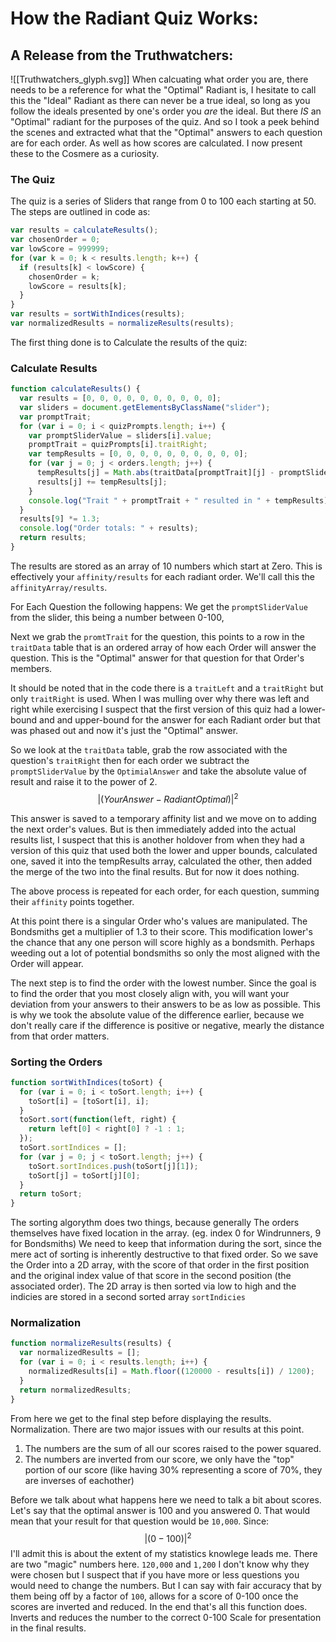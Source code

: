 # How the Radiant Quiz Works:
## A Release from the Truthwatchers:
![[Truthwatchers_glyph.svg]]
When calcuating what order you are, there needs to be a reference for what the "Optimal" Radiant is, I hesitate
to call this the "Ideal" Radiant as there can never be a true ideal, so long as you follow the ideals presented
by one's order you *are* the ideal. But there *IS* an "Optimal" radiant for the purposes of the quiz. And so
I took a peek behind the scenes and extracted what that the "Optimal" answers to each question are for each
order. As well as how scores are calculated. I now present these to the Cosmere as a curiosity.

### The Quiz
The quiz is a series of Sliders that range from 0 to 100 each starting at 50.
The steps are outlined in code as:
```js
var results = calculateResults();
var chosenOrder = 0;
var lowScore = 999999;
for (var k = 0; k < results.length; k++) {
  if (results[k] < lowScore) {
    chosenOrder = k;
    lowScore = results[k];
  }
}
var results = sortWithIndices(results);
var normalizedResults = normalizeResults(results);
```

The first thing done is to Calculate the results of the quiz:
### Calculate Results
```js
function calculateResults() {
  var results = [0, 0, 0, 0, 0, 0, 0, 0, 0, 0];
  var sliders = document.getElementsByClassName("slider");
  var promptTrait;
  for (var i = 0; i < quizPrompts.length; i++) {
    var promptSliderValue = sliders[i].value;
    promptTrait = quizPrompts[i].traitRight;
    var tempResults = [0, 0, 0, 0, 0, 0, 0, 0, 0, 0];
    for (var j = 0; j < orders.length; j++) {
      tempResults[j] = Math.abs(traitData[promptTrait][j] - promptSliderValue) ** 2;
      results[j] += tempResults[j];
    }
    console.log("Trait " + promptTrait + " resulted in " + tempResults);
  }
  results[9] *= 1.3;
  console.log("Order totals: " + results);
  return results;
}
```
The results are stored as an array of 10 numbers which start at Zero. This is 
effectively your `affinity/results` for each radiant order. We'll call this the `affinityArray/results`.

For Each Question the following happens:
We get the `promptSliderValue` from the slider, this being a number between 0-100,

Next we grab the `promtTrait` for the question, this points to a row in the `traitData`
table that is an ordered array of how each Order will answer the question. This is the "Optimal" answer for 
that question for that Order's members.

It should be noted that in the code there is a `traitLeft` and a `traitRight` but only `traitRight` is used. 
When I was mulling over why there was left and right while exercising I suspect that the first version of 
this quiz had a lower-bound and and upper-bound for the answer for each Radiant order but that was phased 
out and now it's just the "Optimal" answer.

So we look at the `traitData` table, grab the row associated with the question's `traitRight` then for each 
order we subtract the `promptSliderValue` by the `OptimialAnswer` and take the absolute value of result and 
raise it to the power of 2. 
$$\vert{(YourAnswer - RadiantOptimal)}\vert^2$$

This answer is saved to a temporary affinity list and we move on to adding the next order's values.
But is then immediately added into the actual results list, I suspect that this is another holdover
from when they had a version of this quiz that used both the lower and upper bounds, calculated one,
saved it into the tempResults array, calculated the other, then added the merge of the two into the
final results. But for now it does nothing.

The above process is repeated for each order, for each question, summing their `affinity` points
together.

At this point there is a singular Order who's values are manipulated. The Bondsmiths get a multiplier
of 1.3 to their score. This modification lower's the chance that any one person will score highly as
a bondsmith. Perhaps weeding out a lot of potential bondsmiths so only the most aligned with the 
Order will appear.

The next step is to find the order with the lowest number. Since the goal is to find the order that
you most closely align with, you will want your deviation from your answers to their answers to be
as low as possible. This is why we took the absolute value of the difference earlier, because we don't
really care if the difference is positive or negative, mearly the distance from that order matters.

### Sorting the Orders
```js
function sortWithIndices(toSort) {
  for (var i = 0; i < toSort.length; i++) {
    toSort[i] = [toSort[i], i];
  }
  toSort.sort(function(left, right) {
    return left[0] < right[0] ? -1 : 1;
  });
  toSort.sortIndices = [];
  for (var j = 0; j < toSort.length; j++) {
    toSort.sortIndices.push(toSort[j][1]);
    toSort[j] = toSort[j][0];
  }
  return toSort;
}
```
The sorting algorythm does two things, because generally The orders themselves have fixed location in the array.
(eg. index 0 for Windrunners, 9 for Bondsmiths) We need to keep that information during the sort, since 
the mere act of sorting is inherently destructive to that fixed order. So we save the Order into a 2D array,
with the score of that order in the first position and the original index value of that score in the second 
position (the associated order). The 2D array is then sorted via low to high and the indicies are stored in a
second sorted array `sortIndicies` 

### Normalization
``` js
function normalizeResults(results) {
  var normalizedResults = [];
  for (var i = 0; i < results.length; i++) {
    normalizedResults[i] = Math.floor((120000 - results[i]) / 1200);
  }
  return normalizedResults;
}
```
From here we get to the final step before displaying the results. Normalization. There are two major issues with
our results at this point. 
1. The numbers are the sum of all our scores raised to the power squared.
2. The numbers are inverted from our score, we only have the "top" portion of our score
  (like having 30% representing a score of 70%, they are inverses of eachother)

Before we talk about what happens here we need to talk a bit about scores. Let's say that the optimal answer is
100 and you answered 0. That would mean that your result for that question would be `10,000`. Since:
$$\vert{(0 - 100)}\vert^2$$
I'll admit this is about the extent of my statistics knowlege leads me. There are two "magic" numbers here.
`120,000` and `1,200` I don't know why they were chosen but I suspect that if you have more or less questions
you would need to change the numbers. But I can say with fair accuracy that by them being off by a factor of
`100`, allows for a score of 0-100 once the scores are inverted and reduced. In the end that's all this function
does. Inverts and reduces the number to the correct 0-100 Scale for presentation in the final results.



